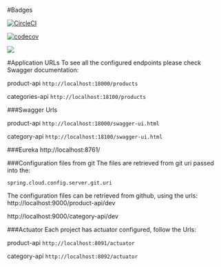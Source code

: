 #Badges

[![CircleCI](https://circleci.com/gh/abalzan/ecommerce-microservices.svg?style=svg)](https://circleci.com/gh/abalzan/ecommerce-microservices)

[![codecov](https://codecov.io/gh/abalzan/ecommerce-microservices/branch/master/graph/badge.svg)](https://codecov.io/gh/abalzan/ecommerce-microservices)

<a href="https://codeclimate.com/github/abalzan/ecommerce-microservices/maintainability"><img src="https://api.codeclimate.com/v1/badges/93e3fea017ac2189d186/maintainability" /></a>

#Application URLs
To see all the configured endpoints please check Swagger documentation:

product-api 
```http://localhost:18000/products```

categories-api 
```http://localhost:18100/products```

###Swagger Urls

product-api ```http://localhost:18000/swagger-ui.html```

category-api ```http://localhost:18100/swagger-ui.html```

###Eureka
http://localhost:8761/

###Configuration files from git
The files are retrieved from git uri passed into the:
```
spring.cloud.config.server.git.uri
```
The configuration files can be retrieved from github, using the urls:
http://localhost:9000/product-api/dev

http://localhost:9000/category-api/dev

###Actuator
Each project has actuator configured, follow the Urls:

product-api ```http://localhost:8091/actuator```

category-api ```http://localhost:8092/actuator```
